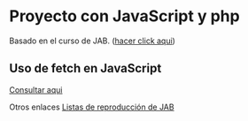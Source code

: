 # Proyecto con JavaScript y php
Basado en el curso de JAB. ([hacer click aqui](https://www.youtube.com/watch?v=7xRrm6P26q0&list=PLRM7PpbqqStK4JPmAGtEbTIC9xHU6sOeM&index=14))

## Uso de fetch en JavaScript
[Consultar aqui](https://lenguajejs.com/javascript/peticiones-http/fetch/)

Otros enlaces
[Listas de reproducción de JAB](https://www.youtube.com/@soyjab/playlists) 